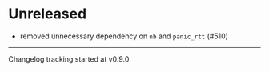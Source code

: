 # Unreleased

- removed unnecessary dependency on `nb` and `panic_rtt` (#510)

---

Changelog tracking started at v0.9.0
